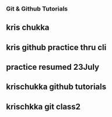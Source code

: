 ### Git & Github Tutorials

## kris chukka
## kris github practice thru cli 

## practice resumed 23July

## krischukka github tutorials
## krischkka git class2
